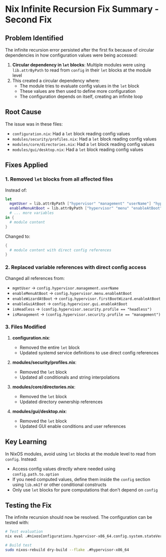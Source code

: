 # Nix Infinite Recursion Fix Summary - Second Fix

## Problem Identified

The infinite recursion error persisted after the first fix because of circular dependencies in how configuration values were being accessed:

1. **Circular dependency in `let` blocks**: Multiple modules were using `lib.attrByPath` to read from `config` in their `let` blocks at the module level
2. This created a circular dependency where:
   - The module tries to evaluate config values in the `let` block
   - These values are then used to define more configuration
   - The configuration depends on itself, creating an infinite loop

## Root Cause

The issue was in these files:
- `configuration.nix`: Had a `let` block reading config values
- `modules/security/profiles.nix`: Had a `let` block reading config values
- `modules/core/directories.nix`: Had a `let` block reading config values
- `modules/gui/desktop.nix`: Had a `let` block reading config values

## Fixes Applied

### 1. Removed `let` blocks from all affected files

Instead of:
```nix
let
  mgmtUser = lib.attrByPath ["hypervisor" "management" "userName"] "hypervisor" config;
  enableMenuAtBoot = lib.attrByPath ["hypervisor" "menu" "enableAtBoot"] true config;
  # ... more variables
in {
  # module content
}
```

Changed to:
```nix
{
  # module content with direct config references
}
```

### 2. Replaced variable references with direct config access

Changed all references from:
- `mgmtUser` → `config.hypervisor.management.userName`
- `enableMenuAtBoot` → `config.hypervisor.menu.enableAtBoot`
- `enableWizardAtBoot` → `config.hypervisor.firstBootWizard.enableAtBoot`
- `enableGuiAtBoot` → `config.hypervisor.gui.enableAtBoot`
- `isHeadless` → `(config.hypervisor.security.profile == "headless")`
- `isManagement` → `(config.hypervisor.security.profile == "management")`

### 3. Files Modified

1. **configuration.nix**:
   - Removed the entire `let` block
   - Updated systemd service definitions to use direct config references

2. **modules/security/profiles.nix**:
   - Removed the `let` block
   - Updated all conditionals and string interpolations

3. **modules/core/directories.nix**:
   - Removed the `let` block
   - Updated directory ownership references

4. **modules/gui/desktop.nix**:
   - Removed the `let` block
   - Updated GUI enable conditions and user references

## Key Learning

In NixOS modules, avoid using `let` blocks at the module level to read from `config`. Instead:
- Access config values directly where needed using `config.path.to.option`
- If you need computed values, define them inside the `config` section using `lib.mkIf` or other conditional constructs
- Only use `let` blocks for pure computations that don't depend on `config`

## Testing the Fix

The infinite recursion should now be resolved. The configuration can be tested with:

```bash
# Test evaluation
nix eval .#nixosConfigurations.hypervisor-x86_64.config.system.stateVersion

# Build test
sudo nixos-rebuild dry-build --flake .#hypervisor-x86_64
```